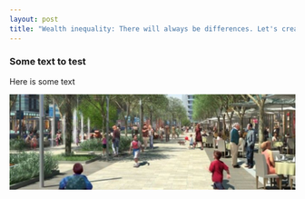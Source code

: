```yaml
---
layout: post
title: "Wealth inequality: There will always be differences. Let's create a floor, and maybe a ceiling."
---
```


### Some text to test

Here is some text

![Human scale street](/assets/human-scale-street.jpg)